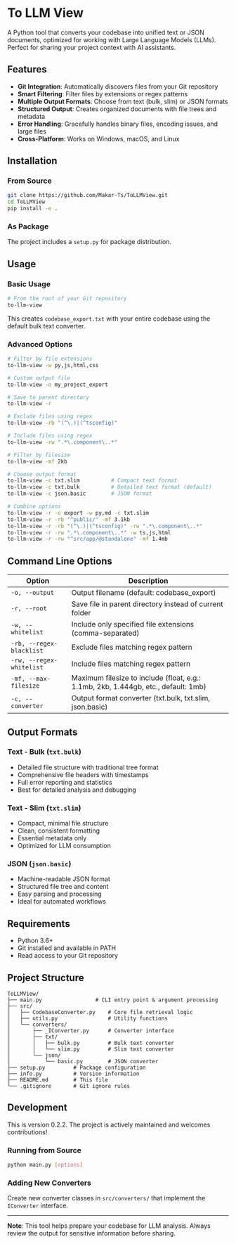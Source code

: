 # To LLM View

A Python tool that converts your codebase into unified text or JSON documents, optimized for working with Large Language Models (LLMs). Perfect for sharing your project context with AI assistants.

## Features

- **Git Integration**: Automatically discovers files from your Git repository
- **Smart Filtering**: Filter files by extensions or regex patterns
- **Multiple Output Formats**: Choose from text (bulk, slim) or JSON formats
- **Structured Output**: Creates organized documents with file trees and metadata
- **Error Handling**: Gracefully handles binary files, encoding issues, and large files
- **Cross-Platform**: Works on Windows, macOS, and Linux

## Installation

### From Source
```bash
git clone https://github.com/Makar-Ts/ToLLMView.git
cd ToLLMView
pip install -e .
```

### As Package
The project includes a `setup.py` for package distribution.

## Usage

### Basic Usage
```bash
# From the root of your Git repository
to-llm-view
```

This creates `codebase_export.txt` with your entire codebase using the default bulk text converter.

### Advanced Options

```bash
# Filter by file extensions
to-llm-view -w py,js,html,css

# Custom output file
to-llm-view -o my_project_export

# Save to parent directory
to-llm-view -r

# Exclude files using regex
to-llm-view -rb "(^\.)|(^tsconfig)"

# Include files using regex
to-llm-view -rw ".*\.component\..*"

# Filter by filesize
to-llm-view -mf 2kb

# Choose output format
to-llm-view -c txt.slim          # Compact text format
to-llm-view -c txt.bulk          # Detailed text format (default)
to-llm-view -c json.basic        # JSON format

# Combine options
to-llm-view -r -o export -w py,md -c txt.slim
to-llm-view -r -rb "^public/" -mf 3.1kb
to-llm-view -r -rb "(^\.)|(^tsconfig)" -rw ".*\.component\..*"
to-llm-view -r -rw ".*\.component\..*" -w ts,js,html
to-llm-view -r -rw "^src/app/@standalone" -mf 1.4mb
```

## Command Line Options

| Option | Description |
|--------|-------------|
| `-o, --output` | Output filename (default: codebase_export) |
| `-r, --root` | Save file in parent directory instead of current folder |
| `-w, --whitelist` | Include only specified file extensions (comma-separated) |
| `-rb, --regex-blacklist` | Exclude files matching regex pattern |
| `-rw, --regex-whitelist` | Include files matching regex pattern |
| `-mf, --max-filesize` | Maximum filesize to include (float, e.g.: 1.1mb, 2kb, 1.444gb, etc., default: 1mb) |
| `-c, --converter` | Output format converter (txt.bulk, txt.slim, json.basic) |

## Output Formats

### Text - Bulk (`txt.bulk`)
- Detailed file structure with traditional tree format
- Comprehensive file headers with timestamps
- Full error reporting and statistics
- Best for detailed analysis and debugging

### Text - Slim (`txt.slim`) 
- Compact, minimal file structure
- Clean, consistent formatting
- Essential metadata only
- Optimized for LLM consumption

### JSON (`json.basic`)
- Machine-readable JSON format
- Structured file tree and content
- Easy parsing and processing
- Ideal for automated workflows

## Requirements

- Python 3.6+
- Git installed and available in PATH
- Read access to your Git repository

## Project Structure

```
ToLLMView/
├── main.py                 # CLI entry point & argument processing
├── src/
│   ├── CodebaseConverter.py    # Core file retrieval logic
│   ├── utils.py                # Utility functions
│   └── converters/
│       ├── _IConverter.py      # Converter interface
│       ├── txt/
│       │   ├── bulk.py         # Bulk text converter
│       │   └── slim.py         # Slim text converter
│       └── json/
│           └── basic.py        # JSON converter
├── setup.py         # Package configuration
├── info.py          # Version information
├── README.md        # This file
└── .gitignore       # Git ignore rules
```

## Development

This is version 0.2.2. The project is actively maintained and welcomes contributions!

### Running from Source
```bash
python main.py [options]
```

### Adding New Converters
Create new converter classes in `src/converters/` that implement the `IConverter` interface.

---

**Note**: This tool helps prepare your codebase for LLM analysis. Always review the output for sensitive information before sharing.